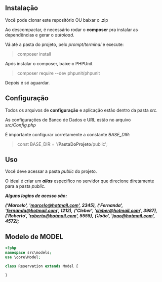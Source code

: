## Instalação
Você pode clonar este repositório OU baixar o .zip

Ao descompactar, é necessário rodar o **composer** pra instalar as dependências e gerar o *autoload*.

Vá até a pasta do projeto, pelo *prompt/terminal* e execute:
> composer install

Após instalar o composer, baixe o PHPUnit
> composer require --dev phpunit/phpunit

Depois é só aguardar.

## Configuração
Todos os arquivos de **configuração** e aplicação estão dentro da pasta *src*.

As configurações de Banco de Dados e URL estão no arquivo *src/Config.php*

É importante configurar corretamente a constante *BASE_DIR*:
> const BASE_DIR = '/**PastaDoProjeto**/public';

## Uso
Você deve acessar a pasta *public* do projeto.

O ideal é criar um ***alias*** específico no servidor que direcione diretamente para a pasta *public*.

***Alguns logins de acesso são:***

***('Marcelo', 'marcelo@hotmail.com', 2345),***
***('Fernanda', 'fernanda@hotmail.com', 1212),***
***('Cleber', 'cleber@hotmail.com', 3987),***
***('Roberto', 'roberto@hotmail.com', 5555),***
***('João', 'joao@hotmail.com', 4572);***

## Modelo de MODEL
```php
<?php
namespace src\models;
use \core\Model;

class Reservation extends Model {

}
```
